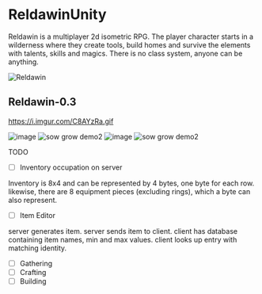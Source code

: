 # ReldawinUnity
Reldawin is a multiplayer 2d isometric RPG. The player character starts in a wilderness where they create tools, build homes and survive the elements with talents, skills and magics. There is no class system, anyone can be anything.

![Reldawin](https://i.imgur.com/38DS2Wp.png)

## Reldawin-0.3

https://i.imgur.com/C8AYzRa.gif

![image](https://github.com/ThimbleFire/Reldawin/assets/14812476/d34e4bc6-4a94-4d19-8afb-ec084a64c209)
![sow grow demo2](https://github.com/ThimbleFire/Reldawin/assets/14812476/1651338e-8964-45a3-8e7f-2a7eb7b19ead)
![image](https://github.com/ThimbleFire/Reldawin/assets/14812476/a5af8b0e-445d-4272-a300-cc4dca819bf9)
![sow grow demo2](https://github.com/ThimbleFire/Reldawin/assets/14812476/cd1e3840-ebfb-44a5-92d8-d30670bfe17b)

TODO
* [ ] Inventory occupation on server

Inventory is 8x4 and can be represented by 4 bytes, one byte for each row.
likewise, there are 8 equipment pieces (excluding rings), which a byte can also represent.

* [ ] Item Editor

server generates item.
server sends item to client.
client has database containing item names, min and max values.
client looks up entry with matching identity.

* [ ] Gathering
* [ ] Crafting
* [ ] Building
